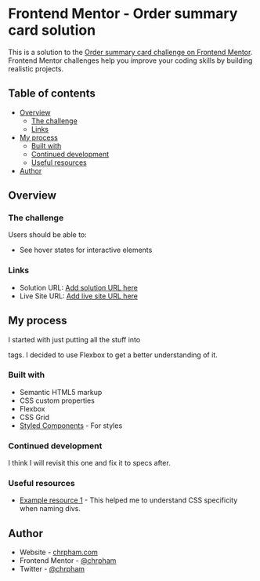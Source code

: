 # Frontend Mentor - Order summary card solution

This is a solution to the [Order summary card challenge on Frontend Mentor](https://www.frontendmentor.io/challenges/order-summary-component-QlPmajDUj). Frontend Mentor challenges help you improve your coding skills by building realistic projects. 

## Table of contents

- [Overview](#overview)
  - [The challenge](#the-challenge)
  - [Links](#links)
- [My process](#my-process)
  - [Built with](#built-with)
  - [Continued development](#continued-development)
  - [Useful resources](#useful-resources)
- [Author](#author)


## Overview

### The challenge

Users should be able to:

- See hover states for interactive elements

### Links

- Solution URL: [Add solution URL here](https://your-solution-url.com)
- Live Site URL: [Add live site URL here](https://your-live-site-url.com)

## My process

I started with just putting all the stuff into <div> tags. I decided to use Flexbox to get a better understanding of it. 

### Built with

- Semantic HTML5 markup
- CSS custom properties
- Flexbox
- CSS Grid
- [Styled Components](https://styled-components.com/) - For styles

### Continued development

I think I will revisit this one and fix it to specs after.

### Useful resources

- [Example resource 1](https://developer.mozilla.org/en-US/docs/Web/CSS/Specificity) - This helped me to understand CSS specificity when naming divs. 

## Author

- Website - [chrpham.com](https://www.chrpham.com)
- Frontend Mentor - [@chrpham](https://www.frontendmentor.io/profile/chrpham)
- Twitter - [@chrpham](https://www.twitter.com/chrpham)

